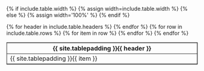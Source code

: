{% if include.table.width %}
{% assign width=include.table.width %}
{% else %}
{% assign width='100%' %}
{% endif %}

<table border="1" width="{{ width }}">
  <tr>
    {% for header in include.table.headers %}
    <th width="50%">{{ site.tablepadding }}{{ header }}</th>
    {% endfor %}
  </tr>
  {% for row in include.table.rows %}
  <tr>
    {% for item in row %}
    <td width="50%">{{ site.tablepadding }}{{ item }}</td>
    {% endfor %}
  </tr>
  {% endfor %}
  
</table>
